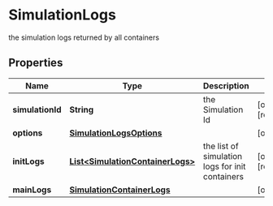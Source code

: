

# SimulationLogs

the simulation logs returned by all containers

## Properties

Name | Type | Description | Notes
------------ | ------------- | ------------- | -------------
**simulationId** | **String** | the Simulation Id |  [optional] [readonly]
**options** | [**SimulationLogsOptions**](SimulationLogsOptions.md) |  |  [optional]
**initLogs** | [**List&lt;SimulationContainerLogs&gt;**](SimulationContainerLogs.md) | the list of simulation logs for init containers |  [optional] [readonly]
**mainLogs** | [**SimulationContainerLogs**](SimulationContainerLogs.md) |  |  [optional]



